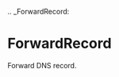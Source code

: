 [//]: # (THE CONTENT BELOW IS GENERATED. DO NOT EDIT.)
.. _ForwardRecord:

# ForwardRecord
[//]: # (ADD YOUR NOTES BELOW. THESE WILL BE PICKED EVERY TIME THE DOCS ARE REGENERATED. //end)

Forward DNS record.
